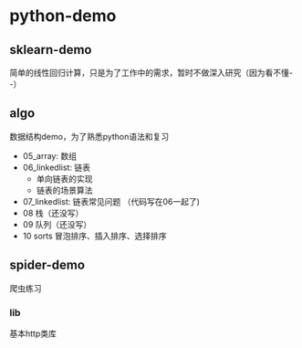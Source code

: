 # python-demo
## sklearn-demo
简单的线性回归计算，只是为了工作中的需求，暂时不做深入研究（因为看不懂- -）
## algo
数据结构demo，为了熟悉python语法和复习
- 05_array: 数组
- 06_linkedlist: 链表
    - 单向链表的实现
    - 链表的场景算法
- 07_linkedlist: 链表常见问题
    （代码写在06一起了)
- 08 
栈（还没写）
- 09 
队列（还没写）
- 10 sorts
冒泡排序、插入排序、选择排序


## spider-demo
爬虫练习
### lib
基本http类库